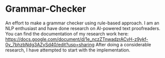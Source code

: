 # Grammar-Checker
An effort to make a grammar checker using rule-based approach. I am an NLP enthusiast and have done research on AI-powered text proofreaders. You can find the documentation of my research work here: https://docs.google.com/document/d/1e_nczZTnwadzrACvH-z9ykf-0y_7bhzbNdg3AZySd40/edit?usp=sharing 
After doing a considerable research, I have attempted to start with the implementation. 
